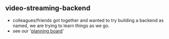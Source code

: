 ## video-streaming-backend

- colleagues/friends got together and wanted to try building a backend as named, we are trying to learn things as we go.
- see our '[planning board](https://www.figma.com/file/dYoAyFKwRcOQiR43FdK8VE/Made-In-China-Netflix?type=whiteboard&node-id=0%3A1&t=fkAeqdAVxe6vZgY5-1)'
